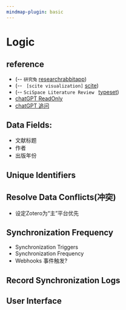 ```yaml
---
mindmap-plugin: basic
---
```


# Logic

## reference
- (-- `研究兔` [researchrabbitapp](https://researchrabbitapp.com/home))
- (-- ` [scite visualization]` [scite](https://scite.ai/visualizations/analysis-of-eeg-signals-related-gD826Q?focusedElement=10.1016%2Fs0301-0511%2800%2900047-8&layout=grid))
- (-- `SciSpace Literature Review ` [typeset](https://typeset.io/search?q=%E6%9C%BA%E5%99%A8%E6%84%9F%E7%9F%A5%E5%A6%82%E4%BD%95%E6%89%A9%E5%B1%95%E6%95%B0%E5%AD%97%E5%88%9B%E4%BD%9C%E4%B8%AD%E8%89%BA%E6%9C%AF%E5%AE%B6%E7%9A%84%E6%84%9F%E7%9F%A5%E6%96%B9%E6%B3%95%EF%BC%9F))
- [chatGPT ReadOnly](https://chat.openai.com/share/e2161300-a181-404b-b9db-0bbbfe829ef2)
- [chatGPT 追问](https://chat.openai.com/g/g-ucpsGCQHZ-professor-synapse/c/2a524811-ff7c-49d2-aa2f-eb2becd9602a)

## Data Fields:
- 文献标题
- 作者
- 出版年份

## Unique Identifiers

## Resolve Data Conflicts(冲突)
- 设定Zotero为“主”平台优先

## Synchronization Frequency
- Synchronization Triggers
- Synchronization Frequency
- Webhooks 事件触发?

## Record Synchronization Logs

## User Interface